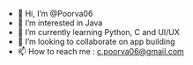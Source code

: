 - 👋 Hi, I’m @Poorva06
- 👀 I’m interested in Java
- 🌱 I’m currently learning Python, C and UI/UX
- 💞️ I’m looking to collaborate on app building
- 📫 How to reach me : c.poorva06@gmail.com

<!---
Poorva06/Poorva06 is a ✨ special ✨ repository because its `README.md` (this file) appears on your GitHub profile.
You can click the Preview link to take a look at your changes.
--->
